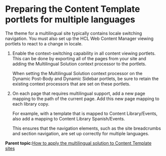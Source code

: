 # Preparing the Content Template portlets for multiple languages 

The theme for a multilingual site typically contains locale switching navigation. You must also set up the HCL Web Content Manager viewing portlets to react to a change in locale.

1.  Enable the context-switching capability in all content viewing portlets. This can be done by exporting all of the pages from your site and adding the Multilingual Solution context processor to the portlets.

    When setting the Multilingual Solution context processor on the Dynamic Post-Body and Dynamic Sidebar portlets, be sure to retain the existing context processors that are set on these portlets.

2.  On each page that requires multilingual support, add a new page mapping to the path of the current page. Add this new page mapping to each library copy.

    For example, with a template that is mapped to Content Library/Events, also add a mapping to Content Library Spanish/Events.

    This ensures that the navigation elements, such as the site breadcrumbs and section navigation, are set up correctly for multiple languages.


**Parent topic:**[How to apply the multilingual solution to Content Template sites ](../ctc/ctc_deploy_locale.md)

